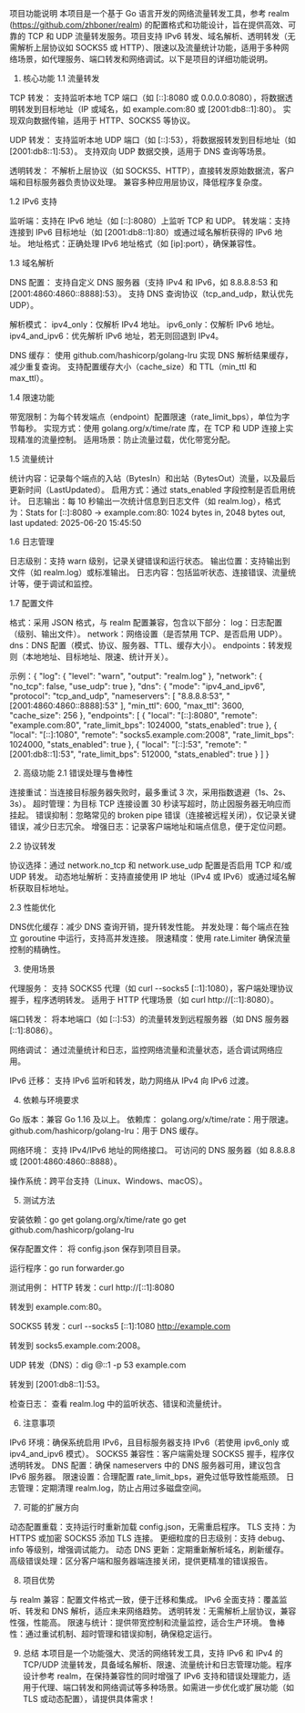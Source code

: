 项目功能说明
本项目是一个基于 Go 语言开发的网络流量转发工具，参考 realm (https://github.com/zhboner/realm) 的配置格式和功能设计，旨在提供高效、可靠的 TCP 和 UDP 流量转发服务。项目支持 IPv6 转发、域名解析、透明转发（无需解析上层协议如 SOCKS5 或 HTTP）、限速以及流量统计功能，适用于多种网络场景，如代理服务、端口转发和网络调试。以下是项目的详细功能说明。
1. 核心功能
1.1 流量转发

TCP 转发：
支持监听本地 TCP 端口（如 [::]:8080 或 0.0.0.0:8080），将数据透明转发到目标地址（IP 或域名，如 example.com:80 或 [2001:db8::1]:80）。
实现双向数据传输，适用于 HTTP、SOCKS5 等协议。


UDP 转发：
支持监听本地 UDP 端口（如 [::]:53），将数据报转发到目标地址（如 [2001:db8::1]:53）。
支持双向 UDP 数据交换，适用于 DNS 查询等场景。


透明转发：
不解析上层协议（如 SOCKS5、HTTP），直接转发原始数据流，客户端和目标服务器负责协议处理。
兼容多种应用层协议，降低程序复杂度。



1.2 IPv6 支持

监听端：支持在 IPv6 地址（如 [::]:8080）上监听 TCP 和 UDP。
转发端：支持连接到 IPv6 目标地址（如 [2001:db8::1]:80）或通过域名解析获得的 IPv6 地址。
地址格式：正确处理 IPv6 地址格式（如 [ip]:port），确保兼容性。

1.3 域名解析

DNS 配置：
支持自定义 DNS 服务器（支持 IPv4 和 IPv6，如 8.8.8.8:53 和 [2001:4860:4860::8888]:53）。
支持 DNS 查询协议（tcp_and_udp，默认优先 UDP）。


解析模式：
ipv4_only：仅解析 IPv4 地址。
ipv6_only：仅解析 IPv6 地址。
ipv4_and_ipv6：优先解析 IPv6 地址，若无则回退到 IPv4。


DNS 缓存：
使用 github.com/hashicorp/golang-lru 实现 DNS 解析结果缓存，减少重复查询。
支持配置缓存大小（cache_size）和 TTL（min_ttl 和 max_ttl）。



1.4 限速功能

带宽限制：为每个转发端点（endpoint）配置限速（rate_limit_bps），单位为字节每秒。
实现方式：使用 golang.org/x/time/rate 库，在 TCP 和 UDP 连接上实现精准的流量控制。
适用场景：防止流量过载，优化带宽分配。

1.5 流量统计

统计内容：记录每个端点的入站（BytesIn）和出站（BytesOut）流量，以及最后更新时间（LastUpdated）。
启用方式：通过 stats_enabled 字段控制是否启用统计。
日志输出：每 10 秒输出一次统计信息到日志文件（如 realm.log），格式为：Stats for [::]:8080 -> example.com:80: 1024 bytes in, 2048 bytes out, last updated: 2025-06-20 15:45:50



1.6 日志管理

日志级别：支持 warn 级别，记录关键错误和运行状态。
输出位置：支持输出到文件（如 realm.log）或标准输出。
日志内容：包括监听状态、连接错误、流量统计等，便于调试和监控。

1.7 配置文件

格式：采用 JSON 格式，与 realm 配置兼容，包含以下部分：
log：日志配置（级别、输出文件）。
network：网络设置（是否禁用 TCP、是否启用 UDP）。
dns：DNS 配置（模式、协议、服务器、TTL、缓存大小）。
endpoints：转发规则（本地地址、目标地址、限速、统计开关）。


示例：{
    "log": {
        "level": "warn",
        "output": "realm.log"
    },
    "network": {
        "no_tcp": false,
        "use_udp": true
    },
    "dns": {
        "mode": "ipv4_and_ipv6",
        "protocol": "tcp_and_udp",
        "nameservers": [
            "8.8.8.8:53",
            "[2001:4860:4860::8888]:53"
        ],
        "min_ttl": 600,
        "max_ttl": 3600,
        "cache_size": 256
    },
    "endpoints": [
        {
            "local": "[::]:8080",
            "remote": "example.com:80",
            "rate_limit_bps": 1024000,
            "stats_enabled": true
        },
        {
            "local": "[::]:1080",
            "remote": "socks5.example.com:2008",
            "rate_limit_bps": 1024000,
            "stats_enabled": true
        },
        {
            "local": "[::]:53",
            "remote": "[2001:db8::1]:53",
            "rate_limit_bps": 512000,
            "stats_enabled": true
        }
    ]
}



2. 高级功能
2.1 错误处理与鲁棒性

连接重试：当连接目标服务器失败时，最多重试 3 次，采用指数退避（1s、2s、3s）。
超时管理：为目标 TCP 连接设置 30 秒读写超时，防止因服务器无响应而挂起。
错误抑制：忽略常见的 broken pipe 错误（连接被远程关闭），仅记录关键错误，减少日志冗余。
增强日志：记录客户端地址和端点信息，便于定位问题。

2.2 协议转发

协议选择：通过 network.no_tcp 和 network.use_udp 配置是否启用 TCP 和/或 UDP 转发。
动态地址解析：支持直接使用 IP 地址（IPv4 或 IPv6）或通过域名解析获取目标地址。

2.3 性能优化

DNS优化缓存：减少 DNS 查询开销，提升转发性能。
并发处理：每个端点在独立 goroutine 中运行，支持高并发连接。
限速精度：使用 rate.Limiter 确保流量控制的精确性。

3. 使用场景

代理服务：
支持 SOCKS5 代理（如 curl --socks5 [::1]:1080），客户端处理协议握手，程序透明转发。
适用于 HTTP 代理场景（如 curl http://[::1]:8080）。


端口转发：
将本地端口（如 [::]:53）的流量转发到远程服务器（如 DNS 服务器 [::1]:8086）。


网络调试：
通过流量统计和日志，监控网络流量和流量状态，适合调试网络应用。


IPv6 迁移：
支持 IPv6 监听和转发，助力网络从 IPv4 向 IPv6 过渡。



4. 依赖与环境要求

Go 版本：兼容 Go 1.16 及以上。
依赖库：
golang.org/x/time/rate：用于限速。
github.com/hashicorp/golang-lru：用于 DNS 缓存。


网络环境：
支持 IPv4/IPv6 地址的网络接口。
可访问的 DNS 服务器（如 8.8.8.8 或 [2001:4860:4860::8888）。


操作系统：跨平台支持（Linux、Windows、macOS）。

5. 测试方法

安装依赖：go get golang.org/x/time/rate
go get github.com/hashicorp/golang-lru


保存配置文件：
将 config.json 保存到项目目录。


运行程序：go run forwarder.go


测试用例：
HTTP 转发：curl http://[::1]:8080


转发到 example.com:80。


SOCKS5 转发：curl --socks5 [::1]:1080 http://example.com


转发到 socks5.example.com:2008。


UDP 转发（DNS）：dig @::1 -p 53 example.com


转发到 [2001:db8::1]:53。




检查日志：
查看 realm.log 中的监听状态、错误和流量统计。



6. 注意事项

IPv6 环境：确保系统启用 IPv6，且目标服务器支持 IPv6（若使用 ipv6_only 或 ipv4_and_ipv6 模式）。
SOCKS5 兼容性：客户端需处理 SOCKS5 握手，程序仅透明转发。
DNS 配置：确保 nameservers 中的 DNS 服务器可用，建议包含 IPv6 服务器。
限速设置：合理配置 rate_limit_bps，避免过低导致性能瓶颈。
日志管理：定期清理 realm.log，防止占用过多磁盘空间。

7. 可能的扩展方向

动态配置重载：支持运行时重新加载 config.json，无需重启程序。
TLS 支持：为 HTTPS 或加密 SOCKS5 添加 TLS 连接。
更细粒度的日志级别：支持 debug、info 等级别，增强调试能力。
动态 DNS 更新：定期重新解析域名，刷新缓存。
高级错误处理：区分客户端和服务器端连接关闭，提供更精准的错误报告。

8. 项目优势

与 realm 兼容：配置文件格式一致，便于迁移和集成。
IPv6 全面支持：覆盖监听、转发和 DNS 解析，适应未来网络趋势。
透明转发：无需解析上层协议，兼容性强，性能高。
限速与统计：提供带宽控制和流量监控，适合生产环境。
鲁棒性：通过重试机制、超时管理和错误抑制，确保稳定运行。

9. 总结
本项目是一个功能强大、灵活的网络转发工具，支持 IPv6 和 IPv4 的 TCP/UDP 流量转发，具备域名解析、限速、流量统计和日志管理功能。程序设计参考 realm，在保持兼容性的同时增强了 IPv6 支持和错误处理能力，适用于代理、端口转发和网络调试等多种场景。如需进一步优化或扩展功能（如 TLS 或动态配置），请提供具体需求！
